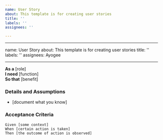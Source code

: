 ```yaml
---
name: User Story
about: This template is for creating user stories
title: ''
labels: ''
assignees: ''

---
```


---
name: User Story
about: This template is for creating user stories
title: ''
labels: ''
assignees: Ayogee

---

**As a** [role]  
 **I need** [function]  
 **So that** [benefit]  
   
 ### Details and Assumptions
 * [document what you know]
   
 ### Acceptance Criteria  
   
 ```gherkin
 Given [some context]
 When [certain action is taken]
 Then [the outcome of action is observed]
 ```
